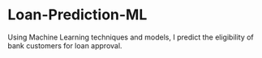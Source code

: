 # Loan-Prediction-ML
Using Machine Learning techniques and models, I predict the eligibility of bank customers for loan approval.
